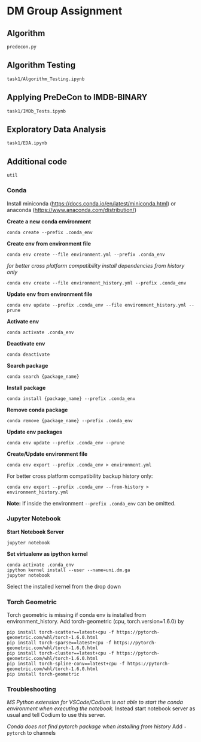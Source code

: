 # DM Group Assignment

## Algorithm

`predecon.py`

## Algorithm Testing

`task1/Algorithm_Testing.ipynb`

## Applying PreDeCon to IMDB-BINARY

`task1/IMDb_Tests.ipynb`

## Exploratory Data Analysis

`task1/EDA.ipynb`

## Additional code

`util`

### Conda

Install miniconda (https://docs.conda.io/en/latest/miniconda.html) or anaconda (https://www.anaconda.com/distribution/)

__Create a new conda environment__

    conda create --prefix .conda_env

__Create env from environment file__

    conda env create --file environment.yml --prefix .conda_env

_for better cross platform compatibility install dependencies from history only_

    conda env create --file environment_history.yml --prefix .conda_env

__Update env from environment file__

    conda env update --prefix .conda_env --file environment_history.yml --prune

__Activate env__

    conda activate .conda_env

__Deactivate env__

    conda deactivate

__Search package__

    conda search {package_name}

__Install package__

    conda install {package_name} --prefix .conda_env

__Remove conda package__

    conda remove {package_name} --prefix .conda_env

__Update env packages__

    conda env update --prefix .conda_env --prune

__Create/Update environment file__

    conda env export --prefix .conda_env > environment.yml

For better cross platform compatibility backup history only:

    conda env export --prefix .conda_env --from-history > environment_history.yml

__Note:__ If inside the environment `--prefix .conda_env` can be omitted.

### Jupyter Notebook

__Start Notebook Server__

	jupyter notebook

__Set virtualenv as ipython kernel__

	conda activate .conda_env
	ipython kernel install --user --name=uni.dm.ga
	jupyter notebook
	
Select the installed kernel from the drop down

### Torch Geometric

Torch geometric is missing if conda env is installed from environment_history.
Add torch-geometric (cpu, torch.version=1.6.0) by 

    pip install torch-scatter==latest+cpu -f https://pytorch-geometric.com/whl/torch-1.6.0.html
    pip install torch-sparse==latest+cpu -f https://pytorch-geometric.com/whl/torch-1.6.0.html
    pip install torch-cluster==latest+cpu -f https://pytorch-geometric.com/whl/torch-1.6.0.html
    pip install torch-spline-conv==latest+cpu -f https://pytorch-geometric.com/whl/torch-1.6.0.html
    pip install torch-geometric

### Troubleshooting

_MS Python extension for VSCode/Codium is not able to start the conda environment when executing the notebook._
Instead start notebook server as usual and tell Codium to use this server.

_Conda does not find pytorch package when installing from history_
Add `- pytorch` to channels
